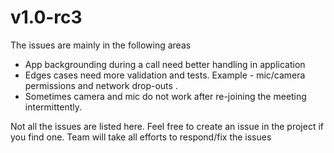 # v1.0-rc3

The issues are mainly in the following areas

* App backgrounding during a call need better handling in application
* Edges cases need more validation and tests. Example - mic/camera permissions and network drop-outs .
* Sometimes camera and mic do not work after re-joining the meeting intermittently.

Not all the issues are listed here. Feel free to create an issue in the project if you find one.
Team will take all efforts to respond/fix the issues
